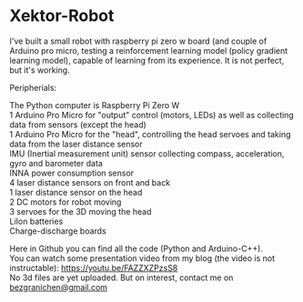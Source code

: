 # Xektor-Robot
I've built a small robot with raspberry pi zero w board (and couple of Arduino pro micro, testing a reinforcement learning model (policy gradient learning model), capable of learning from its experience. It is not perfect, but it's working.

Peripherials:

The Python computer is Raspberry Pi Zero W</br>
1 Arduino Pro Micro for "output" control (motors, LEDs) as well as collecting data from sensors (except the head)</br>
1 Arduino Pro Micro for the "head", controlling the head servoes and taking data from the laser distance sensor</br>
IMU (Inertial measurement unit) sensor collecting compass, acceleration, gyro and barometer data</br>
INNA power consumption sensor</br>
4 laser distance sensors on front and back</br>
1 laser distance sensor on the head</br>
2 DC motors for robot moving</br>
3 servoes for the 3D moving the head</br>
LiIon batteries</br>
Charge-discharge boards

Here in Github you can find all the code (Python and Arduino-C++).</br>
You can watch some presentation video from my blog (the video is not instructable): https://youtu.be/FAZZXZPzsS8</br>
No 3d files are yet uploaded. But on interest, contact me on bezgranichen@gmail.com</br>
